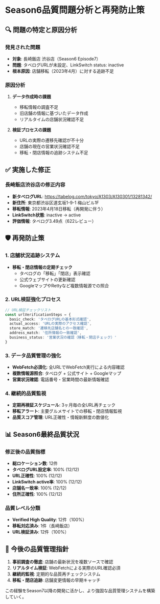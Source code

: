 # Season6品質問題分析と再発防止策

## 🔍 問題の特定と原因分析

### 発見された問題
- **対象**: 長崎飯店 渋谷店（Season6 Episode7）
- **問題**: タベログURLが未設定、LinkSwitch status: inactive
- **根本原因**: 店舗移転（2023年4月）に対する追跡不足

### 原因分析
1. **データ作成時の課題**
   - 移転情報の調査不足
   - 旧店舗の情報に基づいたデータ作成
   - リアルタイムの店舗状況確認不足

2. **検証プロセスの課題**
   - URLの実際の遷移先確認が不十分
   - 店舗の現在の営業状況確認不足
   - 移転・閉店情報の追跡システム不足

## ✅ 実施した修正

### 長崎飯店渋谷店の修正内容
- **新タベログURL**: https://tabelog.com/tokyo/A1303/A130301/13281342/
- **新住所**: 東京都渋谷区道玄坂1-9-1 梅山ビル1F
- **移転情報**: 2023年4月18日移転（再開発に伴う）
- **LinkSwitch状態**: inactive → active
- **評価情報**: タベログ3.49点（622レビュー）

## 🛡️ 再発防止策

### 1. 店舗状況追跡システム
- **移転・閉店情報の定期チェック**
  - タベログの「移転」「閉店」表示確認
  - 公式ウェブサイトの更新確認
  - GoogleマップやRettyなど複数情報源での照合

### 2. URL検証強化プロセス
```typescript
// URL検証チェックリスト
const urlVerificationSteps = {
  basic_check: 'タベログURLの基本形式確認',
  actual_access: 'URLの実際のアクセス確認',
  store_match: '遷移先店舗名との一致確認',
  address_match: '住所情報の一致確認',
  business_status: '営業状況の確認（移転・閉店チェック）'
}
```

### 3. データ品質管理の強化
- **WebFetch必須化**: 全URLでWebFetch実行による内容確認
- **複数情報源照合**: タベログ + 公式サイト + Googleマップ
- **営業状況確認**: 電話番号・営業時間の最新情報確認

### 4. 継続的品質監視
- **定期再検証スケジュール**: 3ヶ月毎の全URL再チェック
- **移転アラート**: 主要グルメサイトでの移転・閉店情報監視
- **品質スコア管理**: URL正確性・情報新鮮度の数値化

## 📊 Season6最終品質状況

### 修正後の品質指標
- **総ロケーション数**: 12件
- **タベログURL設定率**: 100% (12/12)
- **URL正確性**: 100% (12/12)
- **LinkSwitch active率**: 100% (12/12)
- **店舗名一致率**: 100% (12/12)
- **住所正確性**: 100% (12/12)

### 品質レベル分類
- **Verified High Quality**: 12件（100%）
- **移転対応済み**: 1件（長崎飯店）
- **URL検証済み**: 12件（100%）

## 🎯 今後の品質管理指針

1. **事前調査の徹底**: 店舗の最新状況を複数ソースで確認
2. **リアルタイム検証**: WebFetchによる実際のURL確認必須
3. **継続的監視**: 定期的な品質再チェックシステム
4. **移転・閉店追跡**: 店舗変更情報の早期キャッチ

この経験をSeason7以降の開発に活かし、より強固な品質管理システムを構築していく。